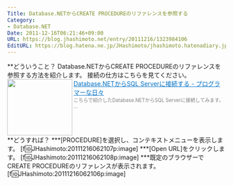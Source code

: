 ```yaml
---
Title: Database.NETからCREATE PROCEDUREのリファレンスを参照する
Category:
- Database.NET
Date: 2011-12-16T06:21:46+09:00
URL: https://blog.jhashimoto.net/entry/20111216/1323984106
EditURL: https://blog.hatena.ne.jp/JHashimoto/jhashimoto.hatenadiary.jp/atom/entry/12921228815717256969
---
```


**どういうこと？
Database.NETからCREATE PROCEDUREのリファレンスを参照する方法を紹介します。
接続の仕方はこちらを見てください。
<a href="http://d.hatena.ne.jp/JHashimoto/20111116/1321414680" target="_blank" rel="nofollow"><img class="alignleft" align="left" border="0" src="http://capture.heartrails.com/150x130/shadow?http://d.hatena.ne.jp/JHashimoto/20111116/1321414680" alt="" width="150" height="130" /></a><a style="color:#0070C5;" href="http://d.hatena.ne.jp/JHashimoto/20111116/1321414680" target="_blank" rel="nofollow">Database.NETからSQL Serverに接続する - プログラマーな日々</a><a href="http://b.hatena.ne.jp/entry/http://d.hatena.ne.jp/JHashimoto/20111116/1321414680" target="_blank"><img border="0" src="http://b.hatena.ne.jp/entry/image/http://d.hatena.ne.jp/JHashimoto/20111116/1321414680" alt="" /></a><br><span style="color: #808080;font-size: 80%;">こちらで紹介したDatabase.NETからSQL Serverに接続してみます。 ...</span><br style="clear:both;" />
**どうすれば？
***[PROCEDURE]を選択し、コンテキストメニューを表示します。
[f:id:JHashimoto:20111216062107p:image]
***[Open URL]をクリックします。
[f:id:JHashimoto:20111216062108p:image]
***既定のブラウザーでCREATE PROCEDUREのリファレンスが表示されます。
[f:id:JHashimoto:20111216062106p:image]
